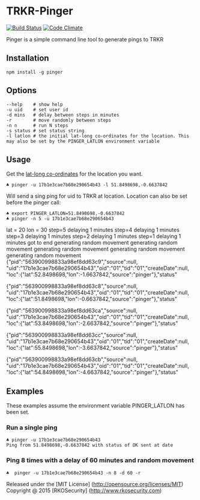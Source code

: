 # TRKR-Pinger

[![Build Status](https://secure.travis-ci.org/shapeshed/weatherme.png)](http://travis-ci.org/shapeshed/weatherme)
[![Code Climate](https://codeclimate.com/repos/52813f607e00a4097e0f98de/badges/a9ac9377fa3fb672affa/gpa.png)](https://codeclimate.com/repos/52813f607e00a4097e0f98de/feed)

Pinger is a simple command line tool to generate pings to TRKR

## Installation

    npm install -g pinger

## Options

    --help    # show help
    -u uid    # set user id
    -d mins   # delay between steps in minutes
    -r        # move randomly between steps
    -n n      # run N steps
    -s status # set status string
    -l latlon # the initial lat-long co-ordinates for the location. This may also be set by the PINGER_LATLON environment variable

## Usage

Get the [lat-long co-ordinates][1] for the location you want.

    ♣ pinger -u 17b1e3cae7b68e290654b43 -l 51.8498698,-0.6637842

Will send a sing ping for uid to TRKR at location.  Location can also be set before the pinger call:

    ♣ export PINGER_LATLON=51.8498698,-0.6637842
    ♣ pinger -n 5 -u 17b1e3cae7b68e290654b43 
lat = 20 lon = 30
step=5
delaying 1 minutes
step=4
delaying 1 minutes
step=3
delaying 1 minutes
step=2
delaying 1 minutes
step=1
delaying 1 minutes
got to end
generating random movement
generating random movement
generating random movement
generating random movement
generating random movement
{"pid":"563900998833a98ef8dd63c9","source":null,
"uid":"17b1e3cae7b68e290654b43","oid":"01","tid":"01","createDate":null,
"loc":{"lat":52.8498698,"lon":-1.6637842,"source":"pinger"},"status"

{"pid":"563900998833a98ef8dd63c8","source":null,
"uid":"17b1e3cae7b68e290654b43","oid":"01","tid":"01","createDate":null,
"loc":{"lat":51.8498698,"lon":-0.6637842,"source":"pinger"},"status"

{"pid":"563900998833a98ef8dd63ca","source":null,
"uid":"17b1e3cae7b68e290654b43","oid":"01","tid":"01","createDate":null,
"loc":{"lat":53.8498698,"lon":-2.6637842,"source":"pinger"},"status"

{"pid":"563900998833a98ef8dd63cc","source":null,
"uid":"17b1e3cae7b68e290654b43","oid":"01","tid":"01","createDate":null,
"loc":{"lat":55.8498698,"lon":-3.6637842,"source":"pinger"},"status"

{"pid":"563900998833a98ef8dd63cb","source":null,
"uid":"17b1e3cae7b68e290654b43","oid":"01","tid":"01","createDate":null,
"loc":{"lat":54.8498698,"lon":-4.6637842,"source":"pinger"},"status"

## Examples

These examples assume the environment variable PINGER_LATLON has been set.

### Run a single ping

    ♣ pinger -u 17b1e3cae7b68e290654b43
    Ping from 51.8498698,-0.6637842 with status of OK sent at date

### Ping 8 times with a delay of 60 minutes and random movement

    ♣  pinger -u 17b1e3cae7b68e290654b43 -n 8 -d 60 -r 

[1]: http://dbsgeo.com/latlon/
[2]: http://linux.die.net/man/1/column

Released under the [MIT License] (http://opensource.org/licenses/MIT)
Copyright @ 2015 [RKOSecurity] (http://www.rkosecurity.com)
